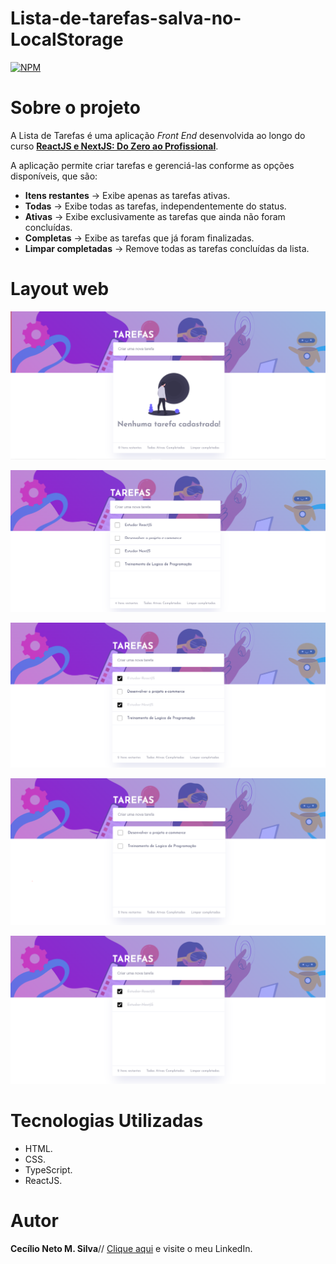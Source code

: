 # Lista-de-tarefas-salva-no-LocalStorage
[![NPM](https://img.shields.io/npm/l/react)](https://github.com/Cecilio-Sil/Lista-de-tarefas-salva-no-LocalStorage/blob/main/LICENSE)

# Sobre o projeto
A Lista de Tarefas é uma aplicação _Front End_ desenvolvida ao longo do curso [**ReactJS e NextJS: Do Zero ao Profissional**](https://www.udemy.com/course/reactjs-do-basico-ao-avancado-aprenda-a-criar-apps-reais/?couponCode=KEEPLEARNINGBR).

A aplicação permite criar tarefas e gerenciá-las conforme as opções disponíveis, que são: 
* **Itens restantes** -> Exibe apenas as tarefas ativas.
* **Todas** -> Exibe todas as tarefas, independentemente do status.
* **Ativas** -> Exibe exclusivamente as tarefas que ainda não foram concluídas.
* **Completas** -> Exibe as tarefas que já foram finalizadas.
* **Limpar completadas** -> Remove todas as tarefas concluídas da lista.

# Layout web
![web 1](https://github.com/Cecilio-Sil/Lista-de-tarefas-salva-no-LocalStorage/blob/main/Sssets/1.PNG)

![web 2](https://github.com/Cecilio-Sil/Lista-de-tarefas-salva-no-LocalStorage/blob/main/Sssets/2.PNG)

![web 3](https://github.com/Cecilio-Sil/Lista-de-tarefas-salva-no-LocalStorage/blob/main/Sssets/3.PNG)

![web 4](https://github.com/Cecilio-Sil/Lista-de-tarefas-salva-no-LocalStorage/blob/main/Sssets/4.PNG)

![web 5](https://github.com/Cecilio-Sil/Lista-de-tarefas-salva-no-LocalStorage/blob/main/Sssets/5.PNG)

# Tecnologias Utilizadas
- HTML.
- CSS.
- TypeScript.
- ReactJS.

# Autor
**Cecílio Neto M. Silva**//
[Clique aqui](https://www.linkedin.com/in/cec%C3%ADlioneto5527a924a/) e visite o meu LinkedIn.
